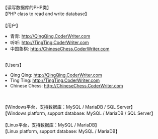 【读写数据库的PHP类】
<br/>
【PHP class to read and write database】
<br/><br/>
【用户】
<ul>
<li>青青: <a href="http://QingQing.CoderWriter.com">http://QingQing.CoderWriter.com</a></li>
<li>听听: <a href="http://TingTing.CoderWriter.com">http://TingTing.CoderWriter.com</a></li>
<li>中国象棋: <a href="http://ChineseChess.CoderWriter.com">http://ChineseChess.CoderWriter.com</a></li>
</ul>
<br/>
【Users】
<ul>
<li>Qing Qing: <a href="http://QingQing.CoderWriter.com">http://QingQing.CoderWriter.com</a></li>
<li>Ting Ting: <a href="http://TingTing.CoderWriter.com">http://TingTing.CoderWriter.com</a></li>
<li>Chinese Chess: <a href="http://ChineseChess.CoderWriter.com">http://ChineseChess.CoderWriter.com</a></li>
</ul><br/><br/>
【Windows平台，支持数据库：MySQL / MariaDB / SQL Server】
<br/>
【Windows platform, support database: MySQL / MariaDB / SQL Server】
<br/><br/>
【Linux平台，支持数据库：MySQL / MariaDB】
<br/>
【Linux platform, support database: MySQL / MariaDB】
